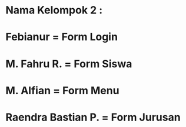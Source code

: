 # Nama Kelompok 2 : 
# Febianur = Form Login
# M. Fahru R. = Form Siswa
# M. Alfian = Form Menu
# Raendra Bastian P. = Form Jurusan
